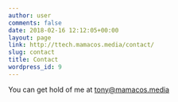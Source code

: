```yaml
---
author: user
comments: false
date: 2018-02-16 12:12:05+00:00
layout: page
link: http://ttech.mamacos.media/contact/
slug: contact
title: Contact
wordpress_id: 9
---
```





You can get hold of me at tony@mamacos.media



